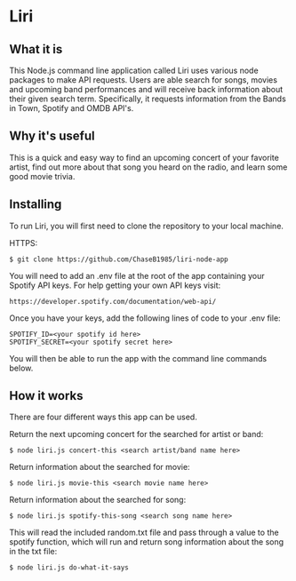 
# Liri



## What it is
This Node.js command line application called Liri uses various node packages to make API requests. Users are able search for songs, movies and upcoming band performances and will receive back information about their given search term. Specifically, it requests information from the Bands in Town, Spotify and OMDB API's.

## Why it's useful
This is a quick and easy way to find an upcoming concert of your favorite artist, find out more about that song you heard on the radio, and learn some good movie trivia. 

## Installing
To run Liri, you will first need to clone the repository to your local machine. 

HTTPS:
```
$ git clone https://github.com/ChaseB1985/liri-node-app
````


You will need to add an .env file at the root of the app containing your Spotify API keys. For help getting your own API keys visit:
```
https://developer.spotify.com/documentation/web-api/
````
Once you have your keys, add the following lines of code to your .env file:
````
SPOTIFY_ID=<your spotify id here>
SPOTIFY_SECRET=<your spotify secret here>
````
You will then be able to run the app with the command line commands below. 

## How it works
There are four different ways this app can be used.

Return the next upcoming concert for the searched for artist or band:
````
$ node liri.js concert-this <search artist/band name here>
````
Return information about the searched for movie:
````
$ node liri.js movie-this <search movie name here> 
````
Return information about the searched for song:
````
$ node liri.js spotify-this-song <search song name here> 
````
This will read the included random.txt file and pass through a value to the spotify function, which will run and return song information about the song in the txt file:
````
$ node liri.js do-what-it-says 
````